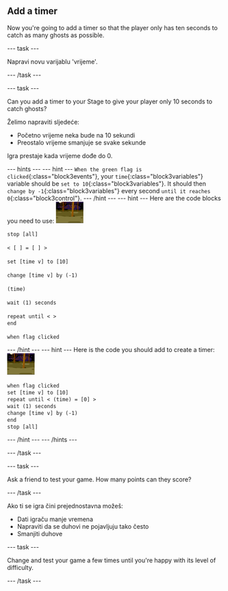 ## Add a timer

Now you're going to add a timer so that the player only has ten seconds to catch as many ghosts as possible.

\--- task \---

Napravi novu varijablu 'vrijeme'.

\--- /task \---

\--- task \---

Can you add a timer to your Stage to give your player only 10 seconds to catch ghosts?

Želimo napraviti sljedeće:

+ Početno vrijeme neka bude na 10 sekundi
+ Preostalo vrijeme smanjuje se svake sekunde

Igra prestaje kada vrijeme dođe do 0.

\--- hints \--- \--- hint \--- `When the green flag is clicked`{:class="block3events"}, your `time`{:class="block3variables"} variable should be `set to 10`{:class="block3variables"}. It should then `change by -1`{:class="block3variables"} every second `until it reaches 0`{:class="block3control"}. \--- /hint \--- \--- hint \--- Here are the code blocks you need to use: ![ghost-sprite](images/ghost-backdrop.png)

```blocks3
stop [all]

< [ ] = [ ] >

set [time v] to [10]

change [time v] by (-1)

(time)

wait (1) seconds

repeat until < >
end

when flag clicked

```

\--- /hint \--- \--- hint \--- Here is the code you should add to create a timer: ![backdrop icon](images/ghost-backdrop.png)

```blocks3
when flag clicked
set [time v] to [10]
repeat until < (time) = [0] >
wait (1) seconds
change [time v] by (-1)
end
stop [all]
```

\--- /hint \--- \--- /hints \---

\--- /task \---

\--- task \---

Ask a friend to test your game. How many points can they score?

\--- /task \---

Ako ti se igra čini prejednostavna možeš:

+ Dati igraču manje vremena
+ Napraviti da se duhovi ne pojavljuju tako često
+ Smanjiti duhove

\--- task \---

Change and test your game a few times until you're happy with its level of difficulty.

\--- /task \---
